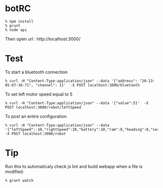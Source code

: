# botRC

    % npm install
    % grunt
    % node api

Then open url :
    http://localhost:3000/

# Test

To start a bluetooth connection

    % curl -H "Content-Type:application/json" --data '{"address": "20-13-05-07-38-71", "channel": 1}'  -X POST localhost:3000/bluetooth

To set left motor speed equal to 5

    % curl -H "Content-Type:application/json" --data '{"value":5}'  -X POST localhost:3000/robot/leftSpeed

To post an entire configuration

    % curl -H "Content-Type:application/json" --data '{"leftSpeed":-10,"rightSpeed":20,"battery":10,"ram":0,"heading":0,"servoPos":0,"distance":32}'  -X POST localhost:3000/robot

# Tip

Run this to automaticaly check js lint and build webapp when a file is modified:

    % grunt watch
